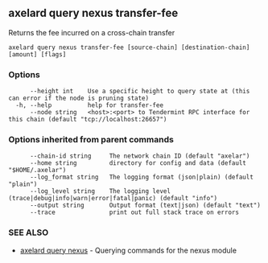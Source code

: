 ## axelard query nexus transfer-fee

Returns the fee incurred on a cross-chain transfer

```
axelard query nexus transfer-fee [source-chain] [destination-chain] [amount] [flags]
```

### Options

```
      --height int    Use a specific height to query state at (this can error if the node is pruning state)
  -h, --help          help for transfer-fee
      --node string   <host>:<port> to Tendermint RPC interface for this chain (default "tcp://localhost:26657")
```

### Options inherited from parent commands

```
      --chain-id string     The network chain ID (default "axelar")
      --home string         directory for config and data (default "$HOME/.axelar")
      --log_format string   The logging format (json|plain) (default "plain")
      --log_level string    The logging level (trace|debug|info|warn|error|fatal|panic) (default "info")
      --output string       Output format (text|json) (default "text")
      --trace               print out full stack trace on errors
```

### SEE ALSO

* [axelard query nexus](axelard_query_nexus.md)	 - Querying commands for the nexus module

